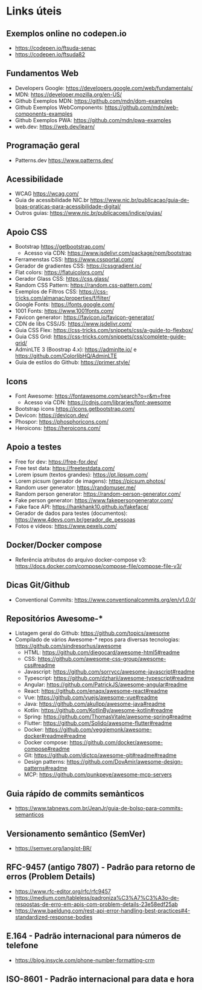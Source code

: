 # Links úteis

## Exemplos online no codepen.io

* https://codepen.io/ftsuda-senac
* https://codepen.io/ftsuda82

## Fundamentos Web

* Developers Google: https://developers.google.com/web/fundamentals/
* MDN: https://developer.mozilla.org/en-US/
* Github Exemplos MDN: https://github.com/mdn/dom-examples
* Github Exemplos WebComponents: https://github.com/mdn/web-components-examples
* Github Exemplos PWA: https://github.com/mdn/pwa-examples
* web.dev: https://web.dev/learn/

## Programação geral

* Patterns.dev https://www.patterns.dev/

## Acessibilidade
* WCAG https://wcag.com/
* Guia de acessibilidade NIC.br https://www.nic.br/publicacao/guia-de-boas-praticas-para-acessibilidade-digital/
* Outros guias: https://www.nic.br/publicacoes/indice/guias/

## Apoio CSS

* Bootstrap https://getbootstrap.com/
    * Acesso via CDN: https://www.jsdelivr.com/package/npm/bootstrap
* Ferramenstas CSS: https://www.cssportal.com/
* Gerador de gradientes CSS: https://cssgradient.io/
* Flat colors: https://flatuicolors.com/
* Gerador Glass CSS: https://css.glass/
* Random CSS Pattern: https://random.css-pattern.com/  
* Exemplos de Filtros CSS: https://css-tricks.com/almanac/properties/f/filter/
* Google Fonts: https://fonts.google.com/
* 1001 Fonts: https://www.1001fonts.com/
* Favicon generator: https://favicon.io/favicon-generator/
* CDN de libs CSS/JS: https://www.jsdelivr.com/
* Guia CSS Flex: https://css-tricks.com/snippets/css/a-guide-to-flexbox/
* Guia CSS Grid: https://css-tricks.com/snippets/css/complete-guide-grid/
* AdminLTE 3 (Boostrap 4.x): https://adminlte.io/ e https://github.com/ColorlibHQ/AdminLTE
* Guia de estilos do Github: https://primer.style/

## Icons

* Font Awesome: https://fontawesome.com/search?o=r&m=free
    * Acesso via CDN: https://cdnjs.com/libraries/font-awesome
* Bootstrap icons https://icons.getbootstrap.com/
* Devicon: https://devicon.dev/
* Phospor: https://phosphoricons.com/
* Heroicons: https://heroicons.com/

## Apoio a testes

* Free for dev: https://free-for.dev/
* Free test data: https://freetestdata.com/
* Lorem ipsum (textos grandes): https://pt.lipsum.com/
* Lorem picsum (gerador de imagens): https://picsum.photos/
* Random user generator: https://randomuser.me/
* Random person generator: https://random-person-generator.com/
* Fake person generator: https://www.fakepersongenerator.com/
* Fake face API: https://hankhank10.github.io/fakeface/
* Gerador de dados para testes (documentos): https://www.4devs.com.br/gerador_de_pessoas
* Fotos e vídeos: https://www.pexels.com/

## Docker/Docker compose

* Referência atributos do arquivo docker-compose v3: https://docs.docker.com/compose/compose-file/compose-file-v3/

## Dicas Git/Github

* Conventional Commits: https://www.conventionalcommits.org/en/v1.0.0/

## Repositórios Awesome-*

* Listagem geral do Github: https://github.com/topics/awesome
* Compilado de vários Awesome-* repos para diversas tecnologias: https://github.com/sindresorhus/awesome
    * HTML: https://github.com/diegocard/awesome-html5#readme
    * CSS: https://github.com/awesome-css-group/awesome-css#readme
    * Javascript: https://github.com/sorrycc/awesome-javascript#readme
    * Typescript: https://github.com/dzharii/awesome-typescript#readme
    * Angular: https://github.com/PatrickJS/awesome-angular#readme
    * React: https://github.com/enaqx/awesome-react#readme
    * Vue: https://github.com/vuejs/awesome-vue#readme
    * Java: https://github.com/akullpp/awesome-java#readme
    * Kotlin: https://github.com/KotlinBy/awesome-kotlin#readme
    * Spring: https://github.com/ThomasVitale/awesome-spring#readme
    * Flutter: https://github.com/Solido/awesome-flutter#readme
    * Docker: https://github.com/veggiemonk/awesome-docker#readme#readme
    * Docker compose: https://github.com/docker/awesome-compose#readme
    * Git: https://github.com/dictcp/awesome-git#readme#readme
    * Design patterns: https://github.com/DovAmir/awesome-design-patterns#readme
    * MCP: https://github.com/punkpeye/awesome-mcp-servers

## Guia rápído de commits semànticos

* https://www.tabnews.com.br/JeanJr/guia-de-bolso-para-commits-semanticos 

## Versionamento semântico (SemVer)

* https://semver.org/lang/pt-BR/

## RFC-9457 (antigo 7807) - Padrão para retorno de erros (Problem Details)

* https://www.rfc-editor.org/rfc/rfc9457
* https://medium.com/tableless/padroniza%C3%A7%C3%A3o-de-respostas-de-erro-em-apis-com-problem-details-23e58edf25ab
* https://www.baeldung.com/rest-api-error-handling-best-practices#4-standardized-response-bodies

## E.164 - Padrão internacional para números de telefone

* https://blog.insycle.com/phone-number-formatting-crm

## ISO-8601 - Padrão internacional para data e hora
